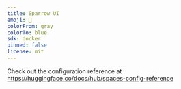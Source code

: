 ```yaml
---
title: Sparrow UI
emoji: 🦜
colorFrom: gray
colorTo: blue
sdk: docker
pinned: false
license: mit
---
```


Check out the configuration reference at https://huggingface.co/docs/hub/spaces-config-reference
